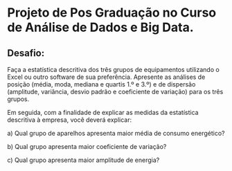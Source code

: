 # Projeto de Pos Graduação no **Curso de Análise de Dados e Big Data**.

## Desafio:

Faça a estatística descritiva dos três grupos de equipamentos utilizando o Excel ou outro software de sua preferência. Apresente as análises de posição (média, moda, mediana e quartis 1.º e 3.º) e de dispersão (amplitude, variância, desvio padrão e coeficiente de variação) para os três grupos.

Em seguida, com a finalidade de explicar as medidas da estatística descritiva à empresa, você deverá explicar:

a) Qual grupo de aparelhos apresenta maior média de consumo energético?

b) Qual grupo apresenta maior coeficiente de variação?

c) Qual grupo apresenta maior amplitude de energia?


